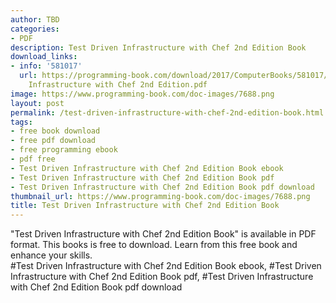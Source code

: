 ```yaml
---
author: TBD
categories:
- PDF
description: Test Driven Infrastructure with Chef 2nd Edition Book
download_links:
- info: '581017'
  url: https://programming-book.com/download/2017/ComputerBooks/581017/Test Driven
    Infrastructure with Chef 2nd Edition.pdf
image: https://www.programming-book.com/doc-images/7688.png
layout: post
permalink: /test-driven-infrastructure-with-chef-2nd-edition-book.html
tags:
- free book download
- free pdf download
- free programming ebook
- pdf free
- Test Driven Infrastructure with Chef 2nd Edition Book ebook
- Test Driven Infrastructure with Chef 2nd Edition Book pdf
- Test Driven Infrastructure with Chef 2nd Edition Book pdf download
thumbnail_url: https://www.programming-book.com/doc-images/7688.png
title: Test Driven Infrastructure with Chef 2nd Edition Book
---
```


 
<div class="item-desc text-justify">
  "Test Driven Infrastructure with Chef 2nd Edition Book" is available in PDF format. This books is free to download. Learn from this free book and enhance your skills.
  <br>
  #Test Driven Infrastructure with Chef 2nd Edition Book ebook, #Test Driven Infrastructure with Chef 2nd Edition Book pdf, #Test Driven Infrastructure with Chef 2nd Edition Book pdf download
</div>